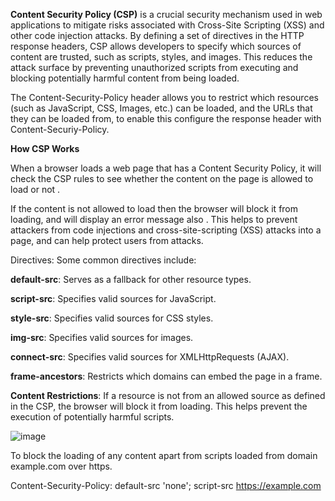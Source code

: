 
**Content Security Policy (CSP)** is a crucial security mechanism used in web applications to mitigate risks associated with Cross-Site Scripting (XSS) and 
other code injection attacks. By defining a set of directives in the HTTP response headers, CSP allows developers to specify which sources of content are trusted,
such as scripts, styles, and images. This reduces the attack surface by preventing unauthorized scripts from executing and blocking potentially harmful content from
being loaded.

The Content-Security-Policy header allows you to restrict which resources (such as JavaScript, CSS, Images, etc.) can be loaded, and the URLs that they can be loaded
from, to enable this configure the response header with Content-Securiy-Policy.



**How CSP Works**

When a browser loads a web page that has a Content Security Policy, it will check the CSP rules to see whether the content on the page is allowed to load or not .

If the content is not allowed to load then the browser will block it from loading, and will display an error message also . This helps to prevent attackers from 
code injections and cross-site-scripting (XSS) attacks into a page, and can help protect users from attacks.

Directives: Some common directives include:

**default-src**: Serves as a fallback for other resource types.

**script-src**: Specifies valid sources for JavaScript.

**style-src**: Specifies valid sources for CSS styles.

**img-src**: Specifies valid sources for images.

**connect-src**: Specifies valid sources for XMLHttpRequests (AJAX).

**frame-ancestors**: Restricts which domains can embed the page in a frame.

**Content Restrictions**: If a resource is not from an allowed source as defined in the CSP, the browser will block it from loading. This helps prevent the 
execution of potentially harmful scripts.


![image](https://github.com/user-attachments/assets/28a0bf50-374c-46b1-9a6a-5dcc9a811186)



To block the loading of any content apart from scripts loaded from domain example.com over https.


Content-Security-Policy: default-src 'none'; script-src https://example.com
